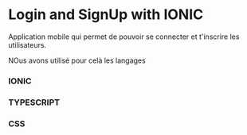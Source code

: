 # Login and SignUp with IONIC 
 
Application mobile qui permet de pouvoir se connecter et t'inscrire les utilisateurs. 

NOus avons utilisé pour celà les langages 
### IONIC 
### TYPESCRIPT
### CSS
